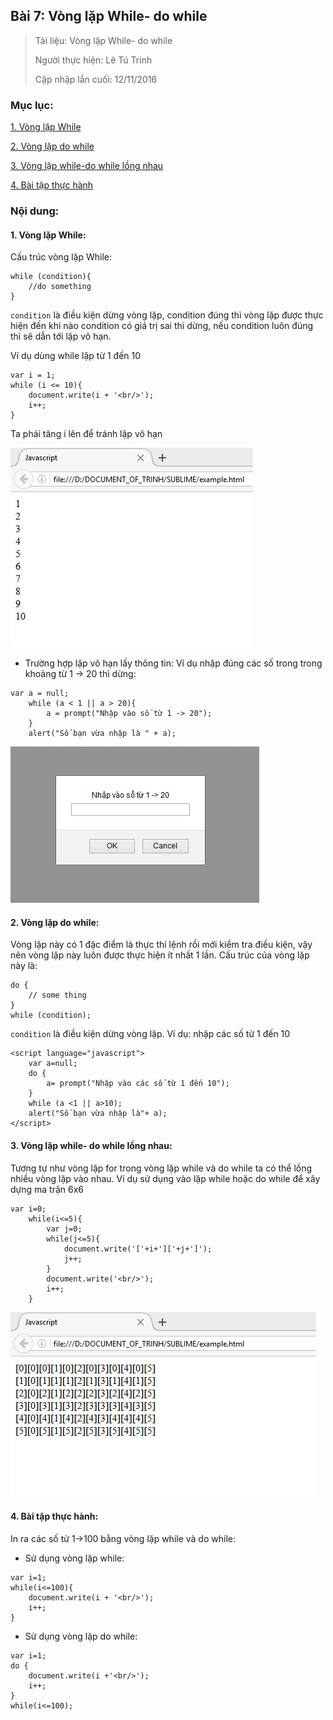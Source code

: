 ## Bài 7: Vòng lặp While- do while

> Tài liệu: Vòng lặp While- do while
>
> Người thực hiện: Lê Tú Trinh
>
> Cập nhập lần cuối: 12/11/2016

### Mục lục:

[1. Vòng lặp While](#1)

[2. Vòng lặp do while](#2)

[3. Vòng lặp while-do while lồng nhau](#3)

[4. Bài tập thực hành](#4)

### Nội dung:

<a name="1"></a>
#### 1. Vòng lặp While:

Cấu trúc vòng lặp While:

```
while (condition){
	//do something
}
```

`condition` là điều kiện dừng vòng lặp, condition đúng thì vòng lặp được thực hiện đến khi nào condition có giá trị sai thì dừng, nếu condition luôn đúng thì sẽ dẫn tới lặp vô hạn.

Ví dụ dùng while lặp từ 1 đến 10

```
var i = 1;
while (i <= 10){
    document.write(i + '<br/>');
    i++; 
}
```

Ta phải tăng i lên để tránh lặp vô hạn

![1](https://github.com/TrinhTu/web_developer/blob/master/Task09_Javascript_Course_01/Bai07_while%2Bdo_while/image/(1).png)

- Trường hợp lặp vô hạn lấy thông tin: Ví dụ nhập đúng các số trong trong khoảng từ 1 -> 20 thì dừng:

```
var a = null;	
	while (a < 1 || a > 20){
   		a = prompt("Nhập vào số từ 1 -> 20");
	}
	alert("Số bạn vừa nhập là " + a);
```

![2](https://github.com/TrinhTu/web_developer/blob/master/Task09_Javascript_Course_01/Bai07_while%2Bdo_while/image/(2).png)

<a name="2"></a>
#### 2. Vòng lặp do while:

Vòng lặp này có 1 đặc điểm là thực thi lệnh  rồi mới kiểm tra điều kiện, vậy nên vòng lặp này luôn được thực hiện ít nhất 1 lần. Cấu trúc của vòng lặp này là:

```
do {
	// some thing
}
while (condition);
```

`condition` là điều kiện dừng vòng lặp. Ví dụ: nhập các số từ 1 đến 10

```
<script language="javascript">
	var a=null;
	do {
		a= prompt("Nhập vào các số từ 1 đến 10");
	}
	while (a <1 || a>10);
	alert("Số bạn vừa nhập là"+ a);
</script>
```

<a name="3"></a>
#### 3. Vòng lặp while- do while lồng nhau:

Tương tự như vòng lặp for trong vòng lặp while và do while ta có thể lồng nhiều vòng lặp vào nhau. Ví dụ sử dụng vào lặp while hoặc do while để xây dựng ma trận 6x6

```
var i=0;
	while(i<=5){
		var j=0;
		while(j<=5){
			document.write('['+i+']['+j+']');
			j++;
		}
		document.write('<br/>');
		i++;
	}
```

![3](https://github.com/TrinhTu/web_developer/blob/master/Task09_Javascript_Course_01/Bai07_while%2Bdo_while/image/(3).png)

<a name="4"></a>
#### 4. Bài tập thực hành:

In ra các số từ 1->100 bằng vòng lặp while và do while:

- Sử dụng vòng lặp while:

```
var i=1;
while(i<=100){
	document.write(i + '<br/>');
	i++;
}
```

- Sử dụng vòng lặp do while:

``` 
var i=1;
do {
	document.write(i +'<br/>');
	i++;
}
while(i<=100);
```
